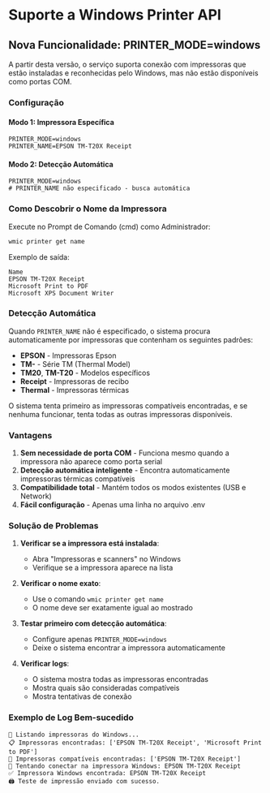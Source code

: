 # Suporte a Windows Printer API

## Nova Funcionalidade: PRINTER_MODE=windows

A partir desta versão, o serviço suporta conexão com impressoras que estão instaladas e reconhecidas pelo Windows, mas não estão disponíveis como portas COM.

### Configuração

#### Modo 1: Impressora Específica
```
PRINTER_MODE=windows
PRINTER_NAME=EPSON TM-T20X Receipt
```

#### Modo 2: Detecção Automática
```
PRINTER_MODE=windows
# PRINTER_NAME não especificado - busca automática
```

### Como Descobrir o Nome da Impressora

Execute no Prompt de Comando (cmd) como Administrador:
```cmd
wmic printer get name
```

Exemplo de saída:
```
Name
EPSON TM-T20X Receipt
Microsoft Print to PDF
Microsoft XPS Document Writer
```

### Detecção Automática

Quando `PRINTER_NAME` não é especificado, o sistema procura automaticamente por impressoras que contenham os seguintes padrões:

- **EPSON** - Impressoras Epson
- **TM-** - Série TM (Thermal Model)
- **TM20**, **TM-T20** - Modelos específicos
- **Receipt** - Impressoras de recibo
- **Thermal** - Impressoras térmicas

O sistema tenta primeiro as impressoras compatíveis encontradas, e se nenhuma funcionar, tenta todas as outras impressoras disponíveis.

### Vantagens

1. **Sem necessidade de porta COM** - Funciona mesmo quando a impressora não aparece como porta serial
2. **Detecção automática inteligente** - Encontra automaticamente impressoras térmicas compatíveis
3. **Compatibilidade total** - Mantém todos os modos existentes (USB e Network)
4. **Fácil configuração** - Apenas uma linha no arquivo .env

### Solução de Problemas

1. **Verificar se a impressora está instalada**:
   - Abra "Impressoras e scanners" no Windows
   - Verifique se a impressora aparece na lista

2. **Verificar o nome exato**:
   - Use o comando `wmic printer get name`
   - O nome deve ser exatamente igual ao mostrado

3. **Testar primeiro com detecção automática**:
   - Configure apenas `PRINTER_MODE=windows`
   - Deixe o sistema encontrar a impressora automaticamente

4. **Verificar logs**:
   - O sistema mostra todas as impressoras encontradas
   - Mostra quais são consideradas compatíveis
   - Mostra tentativas de conexão

### Exemplo de Log Bem-sucedido

```
🔎 Listando impressoras do Windows...
📋 Impressoras encontradas: ['EPSON TM-T20X Receipt', 'Microsoft Print to PDF']
🎯 Impressoras compatíveis encontradas: ['EPSON TM-T20X Receipt']
🔌 Tentando conectar na impressora Windows: EPSON TM-T20X Receipt
✅ Impressora Windows encontrada: EPSON TM-T20X Receipt
🖨️ Teste de impressão enviado com sucesso.
```